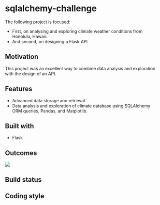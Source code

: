 # sqlalchemy-challenge
The following project is focused: 
* First, on analysing and exploring climate weather conditions from Honolulu, Hawaii.
* And second, on designing a Flask API

## Motivation
This project was an excellent way to combine data analysis and exploration with the design of an API.

## Features
* Advanced data storage and retrieval
* Data analysis and exploration of climate database using SQLAlchemy ORM queries, Pandas, and Matplotlib.

## Built with 
* Flask 

## Outcomes
![](Images/)

## Build status

## Coding style 


